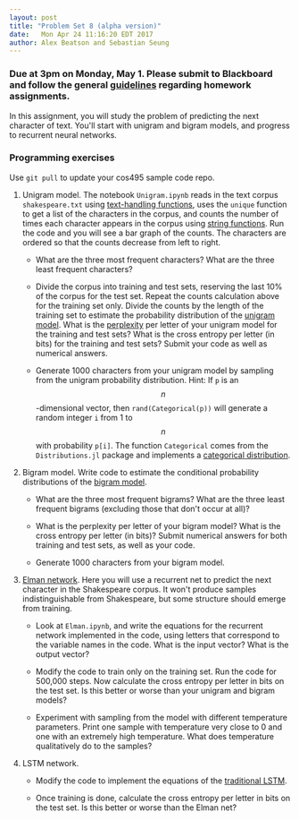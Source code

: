```yaml
---
layout: post
title: "Problem Set 8 (alpha version)"
date:   Mon Apr 24 11:16:20 EDT 2017
author: Alex Beatson and Sebastian Seung
---
```

<style>
.center-image
{
    margin: 0 auto;
    display: block;
}
</style>

$$
\DeclareMathOperator*\trace{Tr}
\DeclareMathOperator*\argmax{argmax}
\DeclareMathOperator*\argmin{argmin}
$$

### Due at 3pm on Monday, May 1. Please submit to Blackboard and follow the general [guidelines](https://cos495.github.io/general/2017/02/06/homework-guidelines.html) regarding homework assignments.

In this assignment, you will study the problem of predicting the next character of text.  You'll start with unigram and bigram models, and progress to recurrent neural networks.

### Programming exercises

Use `git pull` to update your cos495 sample code repo.

1. Unigram model.  The notebook `Unigram.ipynb` reads in the text corpus `shakespeare.txt` using [text-handling functions](https://en.wikibooks.org/wiki/Introducing_Julia/Working_with_text_files), uses the `unique` function to get a list of the characters in the corpus, and counts the number of times each character appears in the corpus using [string functions](https://en.wikibooks.org/wiki/Introducing_Julia/Strings_and_characters). Run the code and you will see a bar graph of the counts.  The characters are ordered so that the counts decrease from left to right. 

   - What are the three most frequent characters? What are the three least frequent characters?
   
   - Divide the corpus into training and test sets, reserving the last 10% of the corpus for the test set.  Repeat the counts calculation above for the training set only.  Divide the counts by the length of the training set to estimate the probability distribution of the [unigram model](https://en.wikipedia.org/wiki/Language_model#Unigram_models).  What is the [perplexity](https://en.wikipedia.org/wiki/Perplexity) per letter of your unigram model for the training and test sets?  What is the cross entropy per letter (in bits) for the training and test sets?  Submit your code as well as numerical answers.
   
   - Generate 1000 characters from your unigram model by sampling from the unigram probability distribution.  Hint: If `p` is an $$n$$-dimensional vector, then `rand(Categorical(p))` will generate a random integer `i` from 1 to $$n$$ with probability `p[i]`.  The function `Categorical` comes from the `Distributions.jl` package and implements a [categorical distribution](https://en.wikipedia.org/wiki/Categorical_distribution).
   
2. Bigram model. Write code to estimate the conditional probability distributions of the [bigram model](https://en.wikipedia.org/wiki/Language_model#n-gram_models).

   - What are the three most frequent bigrams?  What are the three least frequent bigrams (excluding those that don't occur at all)?

   - What is the perplexity per letter of your bigram model?  What is the cross entropy per letter (in bits)?  Submit numerical answers for both training and test sets, as well as your code.

   - Generate 1000 characters from your bigram model.

3. [Elman network](https://en.wikipedia.org/wiki/Recurrent_neural_network#Elman_networks_and_Jordan_networks). Here you will use a recurrent net to predict the next character in the Shakespeare corpus.  It won't produce samples indistinguishable from Shakespeare, but some structure should emerge from training.

   - Look at `Elman.ipynb`, and write the equations for the recurrent network implemented in the code, using letters that correspond to the variable names in the code. What is the input vector?  What is the output vector?

   - Modify the code to train only on the training set. Run the code for 500,000 steps. Now calculate the cross entropy per letter in bits on the test set.  Is this better or worse than your unigram and bigram models?

   - Experiment with sampling from the model with different temperature parameters. Print one sample with temperature very close to 0 and one with an extremely high temperature. What does temperature qualitatively do to the samples?

2. LSTM network. 

   - Modify the code to implement the equations of the [traditional LSTM](https://en.wikipedia.org/wiki/Long_short-term_memory#Traditional_LSTM).

   - Once training is done, calculate the cross entropy per letter in bits on the test set.  Is this better or worse than the Elman net?
